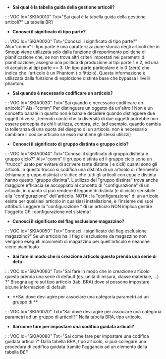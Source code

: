 - **Sai qual è la tabella guida della gestione articoli?**

 :  : VOC Id="SKIA0010" Txt="Sai qual è la tabella guida della gestione articoli?"
La tabella BR1
- **Conosci il significato di tipo parte?**

 :  : VOC Id="SKIA0020" Txt="Conosci il significato di tipo parte?" Als="comm"
Il tipo parte è una caratterizzazione storica degli articoli che in Smeup viene utilizzata solo dalla funzione di reperimento politiche di pianificazione che, se non trova altri criteri impostati nei parametri di pianificazione, assegna una politica di produzione ai tipi parte 1 e 2, ed una di acquisto ai tipi parte >= 3.
Un tipo parte particolare è lo 0 (zero) che indica che l'articolo è un Phantom ( o fittizio). Questa informazione è utilizzata dalla funzione di esplosione distinta base che bypassa i livelli phantom.
- **Sai quando è necessario codificare un articolo?**

 :  : VOC Id="SKIA0030" Txt="Sai quando è necessario codificare un articolo?" Als="comm"
Per distinguere un oggetto da un'altro ! Non è un concetto banale in quanto non è banale decidere quando distinguere due oggetti diversi , tenendo conto che la diversità di due oggetti potrebbe non essere percepita da chi li utilizza, compra, etc. (ad esempio, quando cambia la tolleranza di una quota del disegno di un articolo, non è necessario cambiare il codice articolo se esso mantiene gli stessi utilizzi)
- **Conosci il significato di gruppo distinta e gruppo ciclo?**

 :  : VOC Id="SKIA0040" Txt="Conosci il significato di gruppo distinta e gruppo ciclo?" Als="comm"
Il gruppo distinta ed il gruppo ciclo sono un "trucco" usato per evitare di scrivere tante distinte ( e cicli) quanti sono gli articoli. In questo trucco si codifica una distinta di un articolo di riferimento (chiamato gruppo distinta) e si dice che tutti gli articoli con eguale distinta hanno questo "gruppo distinta". L'utilizzo del "gruppo distinta" trova anche maggiore efficacia se accoppiato al concetto di "configurazione" di un articolo, in quanto si può rendere il legame di distinta (e di ciclo) sensibile alla "configurazione" dell'articolo. NOTA :  la "configurazione" di un articolo esiste per qualsiasi articolo in qualsiasi installazione, è l'insieme dei suoi attributi. Leggere la "configurazione " di un articolo NON implica gestire l'oggetto CF :  configurazione nel sistema !
- **Conosci il significato del flag esclusione magazzino?**

 :  : VOC Id="SKIA0050" Txt="Conosci il significato del flag esclusione magazzino?"
Se un articolo ha il flag di esclusione da magazzino non vengono eseguiti movimenti di magazzino per quell'articolo e neanche viene pianificato
- **Sai fare in modo che in creazione articolo questo prenda una serie di defa**

 :  : VOC Id="SKIA0060" Txt="Sai fare in modo che in creazione articolo questo prenda una serie di default (es. unità di misura, classe materiale, ...) ?"
Bisogna agire sul tipo articolo (tab. BRA) dove si possono impostare alcune informazioni di default
- **Sai dove devi agire per associare una categoria parametri ad un gruppo di **

 :  : VOC Id="SKIA0070" Txt="Sai dove devi agire per associare una categoria parametri ad un gruppo di articoli?"
Nella tabella BRA, tipo articolo.
- **Sai come fare per impostare una codifica guidata articoli?**

 :  : VOC Id="SKIA0080" Txt="Sai come fare per impostare una codifica guidata articoli?"
Dalla tabella BRA, tipo articolo, si può collegare una procedura di codifica guidata tramite l'aggancio ad un elemento della tabella B£F
